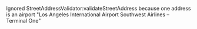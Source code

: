 Ignored  StreetAddressValidator:validateStreetAddress because one address is an airport "Los Angeles International Airport Southwest Airlines – Terminal One"
